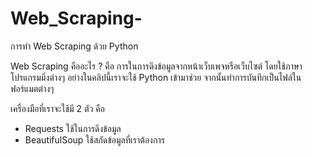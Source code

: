 # Web_Scraping-
การทำ Web Scraping ด้วย Python

Web Scraping คืออะไร ?
คือ การในการดึงข้อมูลจากหน้าเว็บเพจหรือเว็บไซต์  โดยใช้ภาษาโปรแกรมมิ่งต่างๆ
อย่างในคลิปนี้เราจะใช้ Python เข้ามาช่วย จากนั้นทำการบันทึกเป็นไฟล์ในฟอร์แมตต่างๆ

เครื่องมือที่เราจะใช้มี 2 ตัว คือ 
-  Requests ใช้ในการดึงข้อมูล
-  BeautifulSoup ใช้สกัดข้อมูลที่เราต้องการ

